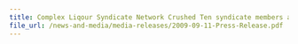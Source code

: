 ```yaml
---
title: Complex Liqour Syndicate Network Crushed Ten syndicate members arrested for smuggling 18,000 bottles, resulting in evasion of $400,000 duty and GST 
file_url: /news-and-media/media-releases/2009-09-11-Press-Release.pdf
---
```


